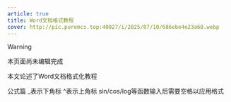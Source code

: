 ```yaml
---
article: true
title: Word文档格式教程
cover: http://pic.puremcs.top:40027/i/2025/07/10/686ebe4e23a68.webp
---
```


> [!warning]
> 本页面尚未编辑完成

本文论述了Word文档格式化教程
<!-- more -->

公式篇
_表示下角标
^表示上角标
sin/cos/log等函数输入后需要空格以应用格式